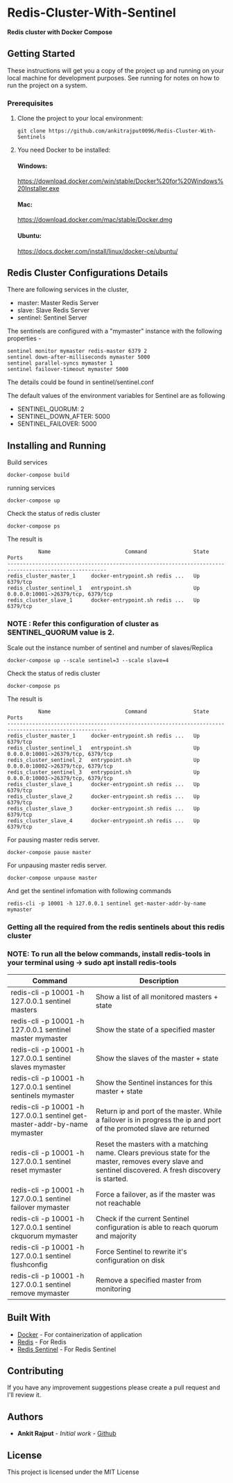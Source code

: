 # Redis-Cluster-With-Sentinel
**Redis cluster with Docker Compose** 

## Getting Started

These instructions will get you a copy of the project up and running on your local machine for development purposes. See running for notes on how to run the project on a system.

### Prerequisites

1. Clone the project to your local environment:
    ```
    git clone https://github.com/ankitrajput0096/Redis-Cluster-With-Sentinels
    ```

2. You need Docker to be installed:

    #### Windows:
    https://download.docker.com/win/stable/Docker%20for%20Windows%20Installer.exe
    
    #### Mac:
    https://download.docker.com/mac/stable/Docker.dmg
    
    #### Ubuntu:
    https://docs.docker.com/install/linux/docker-ce/ubuntu/

## Redis Cluster Configurations Details

There are following services in the cluster,

* master: Master Redis Server
* slave:  Slave Redis Server
* sentinel: Sentinel Server


The sentinels are configured with a "mymaster" instance with the following properties -

```
sentinel monitor mymaster redis-master 6379 2
sentinel down-after-milliseconds mymaster 5000
sentinel parallel-syncs mymaster 1
sentinel failover-timeout mymaster 5000
```

The details could be found in sentinel/sentinel.conf

The default values of the environment variables for Sentinel are as following

* SENTINEL_QUORUM: 2
* SENTINEL_DOWN_AFTER: 5000
* SENTINEL_FAILOVER: 5000

## Installing and Running

Build services
```
docker-compose build
```
running services
```
docker-compose up
```
Check the status of redis cluster
```
docker-compose ps
```
The result is 
```
          Name                        Command               State                 Ports               
------------------------------------------------------------------------------------------------------
redis_cluster_master_1     docker-entrypoint.sh redis ...   Up      6379/tcp                          
redis_cluster_sentinel_1   entrypoint.sh                    Up      0.0.0.0:10001->26379/tcp, 6379/tcp
redis_cluster_slave_1      docker-entrypoint.sh redis ...   Up      6379/tcp  
```

### NOTE : Refer this configuration of cluster as SENTINEL_QUORUM value is 2.
Scale out the instance number of sentinel and number of slaves/Replica

```
docker-compose up --scale sentinel=3 --scale slave=4
```

Check the status of redis cluster

```
docker-compose ps
```

The result is 

```
          Name                        Command               State                 Ports               
------------------------------------------------------------------------------------------------------
redis_cluster_master_1     docker-entrypoint.sh redis ...   Up      6379/tcp                          
redis_cluster_sentinel_1   entrypoint.sh                    Up      0.0.0.0:10001->26379/tcp, 6379/tcp
redis_cluster_sentinel_2   entrypoint.sh                    Up      0.0.0.0:10002->26379/tcp, 6379/tcp
redis_cluster_sentinel_3   entrypoint.sh                    Up      0.0.0.0:10003->26379/tcp, 6379/tcp
redis_cluster_slave_1      docker-entrypoint.sh redis ...   Up      6379/tcp                          
redis_cluster_slave_2      docker-entrypoint.sh redis ...   Up      6379/tcp                          
redis_cluster_slave_3      docker-entrypoint.sh redis ...   Up      6379/tcp                          
redis_cluster_slave_4      docker-entrypoint.sh redis ...   Up      6379/tcp  
```

For pausing master redis server.
```
docker-compose pause master
```
For unpausing master redis server.
```
docker-compose unpause master
```
And get the sentinel infomation with following commands

```
redis-cli -p 10001 -h 127.0.0.1 sentinel get-master-addr-by-name mymaster
```

### Getting all the required from the redis sentinels about this redis cluster
### NOTE: To run all the below commands, install redis-tools in your terminal using -> sudo apt install redis-tools

|Command                                                      |    Description                                           |
--------------------------------------------------------------|----------------------------------------------------------|	                                                  
|redis-cli -p 10001 -h 127.0.0.1 sentinel masters             |   Show a list of all monitored masters + state           |
|redis-cli -p 10001 -h 127.0.0.1 sentinel master mymaster     |   Show the state of a specified master                   |
|redis-cli -p 10001 -h 127.0.0.1 sentinel slaves mymaster     |   Show the slaves of the master + state                  |
|redis-cli -p 10001 -h 127.0.0.1 sentinel sentinels mymaster  |   Show the Sentinel instances for this master + state    |
|redis-cli -p 10001 -h 127.0.0.1 sentinel get-master-addr-by-name mymaster | Return ip and port of the master. While a failover is in progress the ip and port of the promoted slave are returned |
|redis-cli -p 10001 -h 127.0.0.1 sentinel reset mymaster | Reset the masters with a matching name. Clears previous state for the master, removes every slave and sentinel discovered. A fresh discovery is started. |
|redis-cli -p 10001 -h 127.0.0.1 sentinel failover mymaster   |   Force a failover, as if the master was not reachable   |
|redis-cli -p 10001 -h 127.0.0.1 sentinel ckquorum mymaster   |   Check if the current Sentinel configuration is able to reach quorum and majority |
|redis-cli -p 10001 -h 127.0.0.1 sentinel flushconfig         |	  Force Sentinel to rewrite it's configuration on disk   |
|redis-cli -p 10001 -h 127.0.0.1 sentinel remove mymaster     |	  Remove a specified master from monitoring              |

## Built With

* [Docker](https://www.docker.com/) - For containerization of application
* [Redis](https://redis.io/) - For Redis
* [Redis Sentinel](https://redis.io/topics/sentinel) - For Redis Sentinel

## Contributing

If you have any improvement suggestions please create a pull request and I'll review it.


## Authors

* **Ankit Rajput** - *Initial work* - [Github](https://github.com/ankitrajput0096)

## License

This project is licensed under the MIT License

